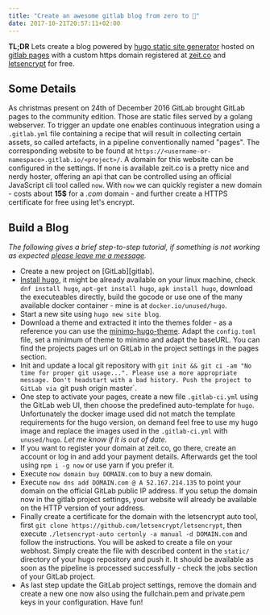 ```yaml
---
title: "Create an awesome gitlab blog from zero to 💯"
date: 2017-10-21T20:57:11+02:00
---
```


**TL;DR** Lets create a blog powered by [hugo static site generator][hugo] hosted on
[gitlab pages][gitlab-pages] with a custom https domain registered at
[zeit.co][zeit] and [letsencrypt] for free.

## Some Details

As christmas present on 24th of December 2016 GitLab brought GitLab pages to
the community edition. Those are static files served by a golang webserver. To
trigger an update one enables continuous integration using a `.gitlab.yml` file
containing a recipe that will result in collecting certain assets, so called
artefacts, in a pipeline conventionally named "pages". The corresponding
website to be found at `https://<username-or-namespace>.gitlab.io/<project>/`.
A domain for this website can be configured in the settings. If none is
available zeit.co is a pretty nice and nerdy hoster, offering an api that can
be controlled using an official JavaScript cli tool called `now`. With `now` we
can quickly register a new domain - costs about **15$** for a *.com* domain -
and further create a HTTPS certificate for free using let's encrypt.

## Build a Blog

*The following gives a brief step-to-step tutorial, if something is not working
as expected [please leave me a message][issues].*

- Create a new project on [GitLab][gitlab].
- [Install hugo][hugo-install], it might be already available on your linux
  machine, check `dnf install hugo`, `apt-get install hugo`, `apk install
  hugo`, download the executeables directly, build the gocode or use one of the
  many available docker container - mine is at `docker.io/unused/hugo`.
- Start a new site using `hugo new site blog`.
- Download a theme and extracted it into the themes folder - as a reference you
  can use the [minimo-hugo-theme][minimo-hugo-theme]. Adapt the `config.toml`
  file, set a minimum of theme to minimo and adapt the baseURL. You can find
  the projects pages url on GitLab in the project settings in the pages
  section.
- Init and update a local git repository with `git init && git ci -am "No time
  for proper git usage...". Please use a more appropriate message. Don't
  headstart with a bad history. Push the project to GitLab via `git push origin
  master`.
- One step to activate your pages, create a new file `.gitlab-ci.yml` using
  the GitLab web UI, then choose the predefined auto-template for `hugo`.
  Unfortunately the docker image used did not match the template requirements
  for the hugo version, on demand feel free to use my hugo image and replace
  the images used in the `.gitlab-ci.yml` with `unused/hugo`. *Let me know if
  it is out of date.*
- If you want to register your domain at zeit.co, go there, create an account
  or log in and add your payment details. Afterwards get the tool using
  `npm i -g now` or use yarn if you prefer it.
- Execute `now domain buy DOMAIN.com` to buy a new domain.
- Execute `now dns add DOMAIN.com @ A 52.167.214.135` to point your domain on
  the official GitLab public IP address. If you setup the domain now in the
  gitlab project settings, your website will already be available on the HTTP
  version of your address.
- Finally create a certificate for the domain with the letsencrypt auto tool,
  first `git clone https://github.com/letsencrypt/letsencrypt`, then execute
  `./letsencrypt-auto certonly -a manual -d DOMAIN.com` and follow the
  instructions. You will be asked to create a file on your webhost. Simply
  create the file with described content in the `static/` directory of your
  hugo repository and push it. It should be available as soon as the pipeline
  is processed successfully - check the jobs section of your GitLab project.
- As last step update the GitLab project settings, remove the domain and create
  a new one now also using the fullchain.pem and private.pem keys in your
  configuration. Have fun!

[zeit]: "https://zeit.co/" "Serverless Hosting Platform"
[gitlab-pages]: "https://about.gitlab.com/features/pages/" "GitLab Pages"
[hugo]: "https://gohugo.io/" "Hugo open-source static site generator"
[hugo-install]: "https://gohugo.io/getting-started/installing/" "Hugo Install"
[letsencrypt]: "https://letsencrypt.org/" "Let's Encrypt CA"
[minimo-hugo-theme]: "https://themes.gohugo.io/minimo/" "Minimo Hugo Theme"
[issues]: "https://github.com/unused/blog/issues" "Unused Blog Issues"
